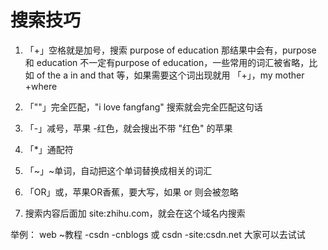 # 搜索技巧


<!--more-->

1. 「+」空格就是加号，搜索 purpose of education 那结果中会有，purpose 和 education 不一定有purpose of education，一些常用的词汇被省略，比如 of the a in and that 等，如果需要这个词出现就用 「+」，my mother +where

2. 「""」完全匹配，"i love fangfang" 搜索就会完全匹配这句话

3. 「-」减号，苹果 -红色，就会搜出不带 "红色" 的苹果

4. 「*」通配符

5. 「~」~单词，自动把这个单词替换成相关的词汇

6. 「OR」或，苹果OR香蕉，要大写，如果 or 则会被忽略

7. 搜索内容后面加  site:zhihu.com，就会在这个域名内搜索

举例：
web ~教程 -csdn -cnblogs
或
csdn -site:csdn.net
大家可以去试试


